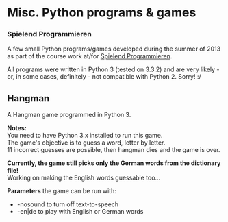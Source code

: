# Misc. Python programs & games
### Spielend Programmieren

A few small Python programs/games developed during the summer of 2013 as part of the course work at/for [Spielend Programmieren](http://www.spielend-programmieren.at).

All programs were written in Python 3 (tested on 3.3.2) and are very likely - or, in some cases, definitely - not compatible with Python 2. Sorry! :/


## Hangman
A Hangman game programmed in Python 3.

__Notes:__<br>
You need to have Python 3.x installed to run this game.<br>
The game's objective is to guess a word, letter by letter.<br>
11 incorrect guesses are possible, then hangman dies and the game is over.

__Currently, the game still picks only the German words from the dictionary file!__<br>
Working on making the English words guessable too...

__Parameters__ the game can be run with:
* -nosound to turn off text-to-speech
* -en|de to play with English or German words
